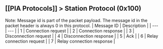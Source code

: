 [[PIA Protocols]] > Station Protocol (0x100)
---

Note: Message id is part of the packet payload. The message id in the packet header is always 0 in this protocol.
| Message ID | Description |
| --- | --- |
| 1 | Connection request |
| 2 | Connection response |
| 3 | Disconnection request |
| 4 | Disconnection response |
| 5 | Ack |
| 6 | Relay connection request |
| 7 | Relay connection response |
